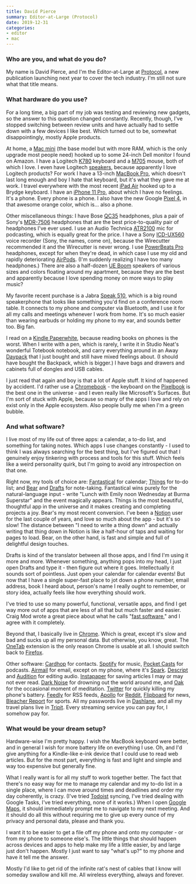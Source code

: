 ```yaml
---
title: David Pierce
summary: Editor-at-Large (Protocol) 
date: 2019-12-31
categories:
- editor
- mac
---
```


### Who are you, and what do you do?

My name is David Pierce, and I'm the Editor-at-Large at [Protocol](https://www.protocol.com/ "A tech publication."), a new publication launching next year to cover the tech industry. I'm still not sure what that title means.

### What hardware do you use?

For a long time, a big part of my job was testing and reviewing new gadgets, so the answer to this question changed constantly. Recently, though, I've stopped switching between review units and have actually had to settle down with a few devices I like best. Which turned out to be, somewhat disappointingly, mostly Apple products. 

At home, a [Mac mini][mac-mini] (the base model but with more RAM, which is the only upgrade most people need) hooked up to some 24-inch Dell monitor I found on Amazon. I have a Logitech [K780][k780-multi-device] keyboard and a [M705][marathon-m705] mouse, both of which I love. I even have Logitech [speakers][z200], because apparently I love Logitech products? For work I have a 13-inch [MacBook Pro][macbook-pro], which doesn't last long enough and boy I hate that keyboard, but it's what they gave me at work. I travel everywhere with the most recent [iPad Air][ipad-air] hooked up to a Brydge keyboard. I have an [iPhone 11 Pro][iphone-11-pro], about which I have no feelings. It's a phone. Every phone is a phone. I also have the new Google [Pixel 4][pixel-4], in that awesome orange color, which is... also a phone.

Other miscellaneous things: I have Bose [QC35][quietcomfort-35] headphones, plus a pair of Sony's [MDR-7506][] headphones that are the best price-to-quality pair of headphones I've ever used. I use an Audio Technica [ATR2100][atr2100-usb] mic for podcasting, which is equally great for the price. I have a Sony [ICD-UX560][] voice recorder (Sony, the names, come on), because the Wirecutter recommended it and the Wirecutter is never wrong. I use [PowerBeats Pro][powerbeats-pro] headphones, except for when they're dead, in which case I use my old and rapidly deteriorating [AirPods][]. (I'm suddenly realizing I have too many headphones.) There are also a half-dozen [UE Boom][ue-boom] speakers of various sizes and colors floating around my apartment, because they are the best and apparently because I love spending money on more ways to play music?

My favorite recent purchase is a Jabra [Speak 510][speak-510], which is a big round speakerphone that looks like something you'd find on a conference room table. It connects to my phone and computer via Bluetooth, and I use it for all my calls and meetings whenever I work from home. It's so much easier than wearing earbuds or holding my phone to my ear, and sounds better too. Big fan.

I read on a [Kindle Paperwhite][kindle-paperwhite], because reading books on phones is the worst. When I write with a pen, which is rarely, I write it in Studio Neat's wonderful Totebook notebook, and carry everything around in an Away [Daypack][the-daypack] that I just bought and still have mixed feelings about. (I should have bought the Backpack, which is bigger.) I have bags and drawers and cabinets full of dongles and USB cables. 

I just read that again and boy is that a lot of Apple stuff. It kind of happened by accident. I'd rather use a [Chromebook][] - the keyboard on the [Pixelbook][] is the best one in the universe - and I even really like Microsoft's Surfaces. But I'm sort of stuck with Apple, because so many of the apps I love and rely on exist only in the Apple ecosystem. Also people bully me when I'm a green bubble.

### And what software?

I live most of my life out of three apps: a calendar, a to-do list, and something for taking notes. Which apps I use changes constantly - I used to think I was always searching for the best thing, but I've figured out that I genuinely enjoy tinkering with process and tools for this stuff. Which feels like a weird personality quirk, but I'm going to avoid any introspection on that one.

Right now, my tools of choice are: [Fantastical][] for calendar; [Things][] for to-do list; and [Bear][] and [Drafts][] for note-taking. Fantastical wins purely for the natural-language input - write "Lunch with Emily noon Wednesday at Burma Superstar" and the event magically appears. Things is the most beautiful, thoughtful app in the universe and it makes creating and completing projects a joy. Bear's my most recent conversion. I've been a [Notion][] user for the last couple of years, and love so much about the app - but it's so slow! The distance between "I need to write a thing down" and actually writing that thing down in Notion is like a half-hour of taps and waiting for pages to load. Bear, on the other hand, is fast and simple and full of delightful design touches. 

Drafts is kind of the translator between all those apps, and I find I'm using it more and more. Whenever something, anything pops into my head, I just open Drafts and type it - then figure out where it goes. Intellectually it sounds sort of pointless. Just open your calendar for calendar events! But now that I have a single super-fast place to jot down a phone number, email address, book I heard about, person's name I really ought to remember, or story idea, actually feels like how everything should work.

I've tried to use so many powerful, functional, versatile apps, and find I get way more out of apps that are less of all that but much faster and easier. Craig Mod wrote a great piece about what he calls "[fast software](https://craigmod.com/essays/fast_software/ "Craig Mod's post about speedy software.")," and I agree with it completely.

Beyond that, I basically live in [Chrome][]. Which is great, except it's slow and bad and sucks up all my personal data. But otherwise, you know, great. The [OneTab][] extension is the only reason Chrome is usable at all. I should switch back to [Firefox][]. 

Other software: [Cardhop][] for contacts. [Spotify][] for music, [Pocket Casts][pocket-casts-ios] for podcasts. [Airmail][] for email, except on my phone, where it's [Spark][spark-ios]. [Descript][] and [Audition][] for editing audio. [Instapaper][] for saving articles I may or may not ever read. [Dark Noise][dark-noise-ios] for drowning out the world around me, and [Oak][oak-ios] for the occasional moment of meditation. [Twitter][] for quickly killing my phone's battery. [Feedly][] for RSS feeds, [Apollo][apollo-ios] for [Reddit][], [Flipboard][flipboard-ios] for news, [Bleacher Report][bleacher-report-ios] for sports. All my passwords live in [Dashlane][], and all my travel plans live in [Tripit][]. Every streaming service you can pay for, I somehow pay for.

### What would be your dream setup?

Hardware-wise I'm pretty happy. I wish the MacBook keyboard were better, and in general I wish for more battery life on everything I use. Oh, and I'd give anything for a Kindle-like e-ink device that I could use to read web articles. But for the most part, everything is fast and light and simple and way too expensive but generally fine.

What I really want is for all my stuff to work together better.  The fact that there's no easy way for me to manage my calendar and my to-do list in a single place, where I can move around times and deadlines and order my day coherently, is crazy. (I've tried [Todoist][] syncing, I've tried dealing with Google Tasks, I've tried everything, none of it works.) When I open [Google Maps][google-maps], it should immediately prompt me to navigate to my next meeting. And it should do all this without requiring me to give up every ounce of my privacy and personal data, please and thank you.

I want it to be easier to get a file off my phone and onto my computer - or from my phone to someone else's. The little things that should happen across devices and apps to help make my life a little easier, by and large just don't happen. Mostly I just want to say "what's up?" to my phone and have it tell me the answer. 

Mostly I'd like to get rid of the infinite rat's nest of cables that I know will someday swallow and kill me. All wireless everything, always and forever.

[airmail]: https://airmailapp.com/ "A mail client for the Mac."
[airpods]: https://en.wikipedia.org/wiki/AirPods "Wireless in-ear headphones."
[apollo-ios]: https://apps.apple.com/us/app/apollo-for-reddit/id979274575 "A Reddit client."
[atr2100-usb]: https://www.audio-technica.com/world_map/cms/wired_mics/b8dd84773f83092c/ "A USB-based microphone."
[audition]: https://creative.adobe.com/products/audition "An audio editing software suite."
[bear]: https://bear.app/ "A note taking application for macOS."
[bleacher-report-ios]: https://bleacherreport.com/mobile "A sports news app."
[cardhop]: https://flexibits.com/cardhop "Software for managing your contacts."
[chrome]: https://www.google.com/intl/en/chrome/ "A WebKit-based browser, where each tab runs in its own thread."
[chromebook]: http://web.archive.org/web/20120421052503/http://www.google.com:80/intl/en/chromebook/ "A laptop built for only running Web apps."
[dark-noise-ios]: https://darknoise.app/ "A white noise app."
[dashlane]: https://www.dashlane.com/ "A password managment system."
[descript]: https://www.descript.com/ "A podcast editing and mixing service."
[drafts]: https://getdrafts.com/ "A text editor for macOS."
[fantastical]: https://flexibits.com/fantastical "A calendaring app for the Mac."
[feedly]: https://feedly.com/ "A feed reader."
[firefox]: https://www.mozilla.org/en-US/firefox/new/ "A cross-platform open-source web browser."
[flipboard-ios]: https://apps.apple.com/us/app/flipboard-your-social-news/id358801284 "A 'social magazine' for the iPad."
[google-maps]: https://www.google.com/maps/ "Web-based map tools."
[icd-ux560]: https://electronics.sony.com/audio/walkman-digital-recorders/c/audio-digital-voice-recorders "A voice recorder."
[instapaper]: http://web.archive.org/web/20221226091924/https://www.instapaper.com/ "A web tool for saving pages to read later."
[ipad-air]: https://en.wikipedia.org/wiki/IPad_Air "A tablet device."
[iphone-11-pro]: https://en.wikipedia.org/wiki/IPhone_11_Pro "A 5.8 inch iOS phone."
[k780-multi-device]: http://web.archive.org/web/20200803172103/https://www.logitech.com/en-us/product/k780-multi-device-wireless-keyboard.html "A keyboard."
[kindle-paperwhite]: http://web.archive.org/web/20230502144520/https://www.amazon.com/Kindle-Paperwhite-Touch-light/dp/B007OZNZG0 "An e-book reader with a book-like screen."
[mac-mini]: https://www.apple.com/mac-mini/ "A small desktop computer."
[macbook-pro]: https://www.apple.com/macbook-pro/ "A laptop."
[marathon-m705]: https://www.logitech.com/en-us/product/marathon-mouse-m705.html "A wireless mouse."
[mdr-7506]: http://web.archive.org/web/20230522193817/https://www.amazon.com/Sony-MDR7506-Professional-Diaphragm-Headphone/dp/B000AJIF4E "Studio-quality headphones."
[notion]: https://www.notion.so/ "A collaborative wiki service."
[oak-ios]: https://apps.apple.com/us/app/oak-meditation-breathing/id1210209691 "A meditation app."
[onetab]: https://chrome.google.com/webstore/detail/onetab/chphlpgkkbolifaimnlloiipkdnihall "A Chrome extension for taking open tabs and putting them in a list."
[pixel-4]: https://en.wikipedia.org/wiki/Pixel_4 "A 5.7 inch Android phone."
[pixelbook]: http://web.archive.org/web/20201111203427/https://store.google.com/us/product/google_pixelbook?hl=en-US "A 12.3 inch Chromebook."
[pocket-casts-ios]: https://apps.apple.com/app/pocket-casts/id414834813 "A podcast app."
[powerbeats-pro]: https://en.wikipedia.org/wiki/Powerbeats_Pro "Wireless earbuds."
[quietcomfort-35]: http://web.archive.org/web/20220309113434/https://www.bose.com/en_us/products/headphones/over_ear_headphones/quietcomfort-35-wireless-ii.html "Wireless over-the-ear headphones."
[reddit]: https://www.reddit.com/?rdt=46296 "A messageboard service."
[spark-ios]: https://apps.apple.com/us/app/spark-email-app-by-readdle/id997102246 "An email client."
[speak-510]: https://www.jabra.com.au/business/speakerphones/jabra-speak-series/jabra-speak-510#/#7510-409 "A USB/Bluetooth speakerphone."
[spotify]: https://open.spotify.com/__noul__?pfhp=2c2ccb58-8a92-4713-a1c0-8b43b3090b49 "A music streaming service."
[the-daypack]: http://web.archive.org/web/20211022053910/https://www.awaytravel.com/travel-bags/daypack "A small backpack."
[things]: https://culturedcode.com/things/ "A task management application for the Mac."
[todoist]: https://todoist.com/ "A to-do service."
[tripit]: https://www.tripit.com/web "A travel planning web service."
[twitter]: http://web.archive.org/web/20230525035323/https://twitter.com/ "An online micro-blogging platform."
[ue-boom]: https://en.wikipedia.org/wiki/UE_Boom "A portable Bluetooth speaker."
[z200]: http://web.archive.org/web/20230706213228/https://www.logitech.com/en-au/products/speakers/z200-multimedia-stereo-speakers.980-000850.html "A pair of speakers."
